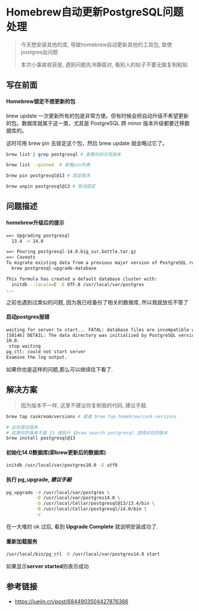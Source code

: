 # Homebrew自动更新PostgreSQL问题处理

>   今天想安装其他的库, 导致homebrew自动更新其他的工具包, 致使postgres出问题
>   
>   本次小事故收获是, 遇到问题先冷静面对, 看别人的帖子不要无脑复制粘贴

## 写在前面

#### Homebrew锁定不想更新的包

brew update 一次更新所有的包是非常方便。但有时候会担自动升级不希望更新的包。数据库就属于这一类，尤其是 PostgreSQL 跨 minor 版本升级都要迁移数据库的。

这时可用 brew pin 去锁定这个包，然后 brew update 就会略过它了。

```bash
brew list | grep postgresql # 查看你的应用版本 

brew list --pinned  # 查看pin列表

brew pin postgresql@13 # 固定版本

brew unpin postgresql@13 # 取消固定
```

## 问题描述

#### homebrew升级后的提示

```bash
==> Upgrading postgresql
  13.4 -> 14.0

==> Pouring postgresql-14.0.big_sur.bottle.tar.gz
==> Caveats
To migrate existing data from a previous major version of PostgreSQL run:
  brew postgresql-upgrade-database

This formula has created a default database cluster with:
  initdb --locale=C -E UTF-8 /usr/local/var/postgres
...
```

之前也遇到过类似的问题, 因为我已经备份了相关的数据库, 所以我就放任不管了

#### 启动postgres报错

```bash
waiting for server to start... FATAL: database files are incompatible with server
[58146] DETAIL: The data directory was initialized by PostgreSQL version 9.6, which is not compatible with this version
10.0.
 stop waiting
pg_ctl: could not start server
Examine the log output.
```

如果你也是这样的问题,那么可以继续往下看了.

## 解决方案

>    因为版本不一样, 这里不建议你复制我的代码, 建议手敲.

```bash
brew tap caskroom/versions # 或者 brew tap homebrew/cask-versions

# 此处是旧版本
# 如果你的版本不是 13 请执行 $brew search postgresql 选择对应的版本
brew install postgresql@13
```

#### 初始化14.0数据库(即brew更新后的数据库)

```bash
initdb /usr/local/var/postgres10.0 -E utf8
```

#### 执行 pg_upgrade, *建议手敲*

```bash
pg_upgrade -d /usr/local/var/postgres \
           -D /usr/local/var/postgres14.0 \
           -b /usr/local/Cellar/postgresql@13/13.4/bin \
           -B /usr/local/Cellar/postgresql/14.0/bin \
           -v
```

在一大堆的 ok 过后, 看到 **Upgrade Complete** 就说明安装成功了.

#### 重新加载服务

```bash
/usr/local/bin/pg_ctl -D /usr/local/var/postgres14.0 start
```

如果显示**server started**则表示成功

## 参考链接

-   https://juejin.cn/post/6844903504427876366